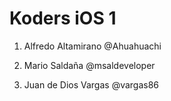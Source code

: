 # Koders iOS 1


1. Alfredo Altamirano @Ahuahuachi

2. Mario Saldaña @msaldeveloper

3. Juan de Dios Vargas @vargas86 
